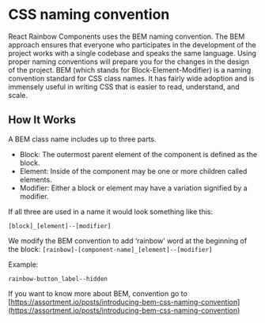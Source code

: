 # CSS naming convention

React Rainbow Components uses the BEM naming convention. The BEM approach ensures that everyone who participates in the development of the project works with a single codebase and speaks the same language. Using proper naming conventions will prepare you for the changes in the design of the project.
BEM (which stands for Block-Element-Modifier) is a naming convention standard for CSS class names. It has fairly wide adoption and is immensely useful in writing CSS that is easier to read, understand, and scale.

## How It Works
A BEM class name includes up to three parts.

- Block: The outermost parent element of the component is defined as the block.
- Element: Inside of the component may be one or more children called elements.
- Modifier: Either a block or element may have a variation signified by a modifier.

If all three are used in a name it would look something like this:

`[block]_[element]--[modifier]`

We modify the BEM convention to add ‘rainbow’ word at the beginning of the block:
`[rainbow]-[component-name]_[element]--[modifier]`

Example: 

`rainbow-button_label--hidden`

If you want to know more about BEM, convention go to 
[https://assortment.io/posts/introducing-bem-css-naming-convention](https://assortment.io/posts/introducing-bem-css-naming-convention)
